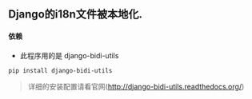 ## Django的i18n文件被本地化.

#### 依赖

* 此程序用的是 django-bidi-utils

`pip install django-bidi-utils`
>详细的安装配置请看官网(http://django-bidi-utils.readthedocs.org/)
